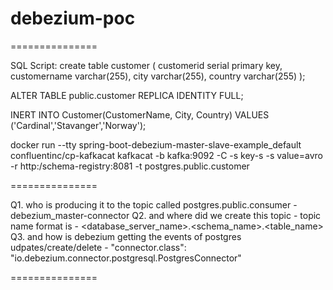 # debezium-poc

===============

SQL Script:
create table customer (
customerid serial primary key,
customername varchar(255),
city varchar(255),
country varchar(255)
);

ALTER TABLE public.customer REPLICA IDENTITY FULL;

INERT INTO Customer(CustomerName, City, Country)
VALUES ('Cardinal','Stavanger','Norway');


docker run --tty spring-boot-debezium-master-slave-example_default confluentinc/cp-kafkacat kafkacat -b kafka:9092 -C -s key-s -s value=avro -r http:/schema-registry:8081 -t postgres.public.customer

===============

Q1. who is producing it to the topic called postgres.public.consumer - debezium_master-connector
Q2. and where did we create this topic - topic name format is - <database_server_name>.<schema_name>.<table_name>
Q3. and how is debezium getting the events of postgres udpates/create/delete -  "connector.class": "io.debezium.connector.postgresql.PostgresConnector"

===============